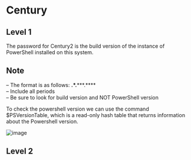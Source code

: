 # Century

## Level 1

The password for Century2 is the build version of the instance of PowerShell installed on this system.

## Note
– The format is as follows: **.*.*****.**** <br>
– Include all periods <br>
– Be sure to look for build version and NOT PowerShell version <br>

To check the powershell version we can use the command $PSVersionTable, which is a read-only hash table that returns information about the Powershell version.

![image](https://user-images.githubusercontent.com/25660910/118482263-64966300-b70c-11eb-91d0-9229af05883e.png)


## Level 2


